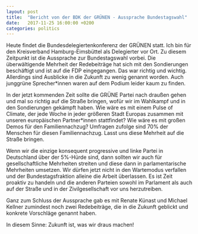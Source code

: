 ```yaml
---
layout: post
title:  "Bericht von der BDK der GRÜNEN - Aussprache Bundestagswahl"
date:   2017-11-25 16:00:00 +0200
categories: politics
---
```


Heute findet die Bundesdelegiertenkonferenz der GRÜNEN statt. Ich bin für
den Kreisverband Hamburg-Eimsbüttel als Delegierter vor Ort. Zu diesem Zeitpunkt
ist die Aussprache zur Bundestagswahl vorbei. Die überwältigende Mehrheit der
Redebeiträge hat sich mit den Sondierungen beschäftigt und ist auf die FDP
eingegangen. Das war richtig und wichtig. Allerdings sind Ausblicke in die 
Zukunft zu wenig genannt worden. Auch junggrüne Sprecher*innen waren auf dem
Podium leider kaum zu finden.

In der jetzt kommenden Zeit sollte die GRÜNE Partei nach draußen gehen und
mal so richtig auf die Straße bringen, wofür wir im Wahlkampf und in den
Sondierungen gekämpft haben. Wie wäre es mit einem Pulse of Climate, der jede
Woche in jeder größeren Stadt Europas zusammen mit unseren europäischen Partner*innen
stattfindet? Wie wäre es mit großen Demos für den Familiennachzug? Umfragen zufolge 
sind 70% der Menschen für diesen Familiennachzug. Lasst uns diese Mehrheit auf 
die Straße bringen.

Wenn wir die einzige konsequent progressive und linke Partei in Deutschland über 
der 5%-Hürde sind, dann sollten wir auch für gesellschaftliche Mehrheiten
streiten und diese dann in parlamentarische Mehrheiten umsetzen. Wir dürfen jetzt
nicht in den Wartemodus verfallen und der Bundestagsfraktion alleine die Arbeit
überlassen. Es ist Zeit proaktiv zu handeln und die anderen Parteien sowohl
im Parlament als auch auf der Straße und in der Zivilgesellschaft vor uns herzutreiben.

Ganz zum Schluss der Aussprache gab es mit Renate Künast und Michael Kellner
zumindest noch zwei Redebeiträge, die in die Zukunft geblickt und konkrete
Vorschläge genannt haben.

In diesem Sinne: Zukunft ist, was wir draus machen!
